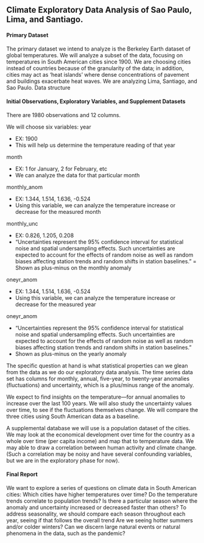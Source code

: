 ## Climate Exploratory Data Analysis of Sao Paulo, Lima, and Santiago.

#### Primary Dataset 

The primary dataset we intend to analyze is the Berkeley Earth dataset of global temperatures. We will analyze a subset of the data, focusing on temperatures in South American cities since 1900. We are choosing cities instead of countries because of the granularity of the data; in addition, cities may act as ‘heat islands’ where dense concentrations of pavement and buildings exacerbate heat waves. We are analyzing Lima, Santiago, and Sao Paulo.
Data structure

#### Initial Observations, Exploratory Variables, and Supplement Datasets

There are 1980 observations and 12 columns.

We will choose six variables: 
year
- EX: 1900
- This will help us determine the temperature reading of that year

month
- EX: 1 for January, 2 for February, etc
- We can analyze the data for that particular month

monthly_anom
- EX: 1.344, 1.514, 1.636, -0.524
- Using this variable, we can analyze the temperature increase or decrease for the measured month

monthly_unc
- EX: 0.826, 1.205, 0.208
- “Uncertainties represent the 95% confidence interval for statistical noise and spatial undersampling effects. Such uncertainties are expected to account for the effects of random noise as well as random biases affecting station trends and random shifts in station baselines.”
= Shown as plus-minus on the monthly anomaly

oneyr_anom
- EX: 1.344, 1.514, 1.636, -0.524
- Using this variable, we can analyze the temperature increase or decrease for the measured year

oneyr_anom
- “Uncertainties represent the 95% confidence interval for statistical noise and spatial undersampling effects. Such uncertainties are expected to account for the effects of random  noise as well as random biases affecting station trends and random shifts in station baselines.”
- Shown as plus-minus on the yearly anomaly

The specific question at hand is what statistical properties can we glean from the data as we do our exploratory data analysis. The time series data set has columns for monthly, annual, five-year, to twenty-year anomalies (fluctuations) and uncertainty, which is a plus/minus range of the anomaly. 

We expect to find insights on the temperature—for annual anomalies to increase over the last 100 years. We will also study the uncertainty values over time, to see if the fluctuations themselves change. We will compare the three cities using South American data as a baseline. 

A supplemental database we will use is a population dataset of the cities. We may look at the economical development over time for the country as a whole over time (per capita income) and map that to temperature data. We may able to draw a correlation between human activity and climate change. (Such a correlation may be noisy and have several confounding variables, but we are in the exploratory phase for now). 

#### Final Report

We want to explore a series of questions on climate data in South American cities:
Which cities have higher temperatures over time?
Do the temperature trends correlate to population trends?
Is there a particular season where the anomaly and uncertainty increased or decreased faster than others?
To address seasonality, we should compare each season throughout each year, seeing if that follows the overall trend
Are we seeing hotter summers and/or colder winters?
Can we discern large natural events or natural phenomena in the data, such as the pandemic? 

